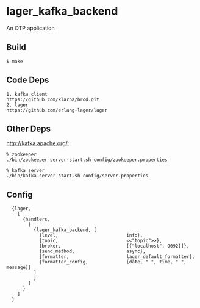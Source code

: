 lager_kafka_backend
=====

An OTP application

Build
-----

    $ make


Code Deps
------------

    1. kafka client
    https://github.com/klarna/brod.git
    2. lager
    https://github.com/erlang-lager/lager
    
Other Deps
---------------

http://kafka.apache.org/:

    % zookeeper
    ./bin/zookeeper-server-start.sh config/zookeeper.properties
    
    % kafka server
    ./bin/kafka-server-start.sh config/server.properties
    

Config
------------

      {lager,
        [
          {handlers,
            [
              {lager_kafka_backend, [
                {level,                         info},
                {topic,                         <<"topic">>},
                {broker,                        [{"localhost", 9092}]},
                {send_method,                   async},
                {formatter,                     lager_default_formatter},
                {formatter_config,              [date, " ", time, " ", message]}
              ]
              }
            ]
          }
        ]
      }    
    
